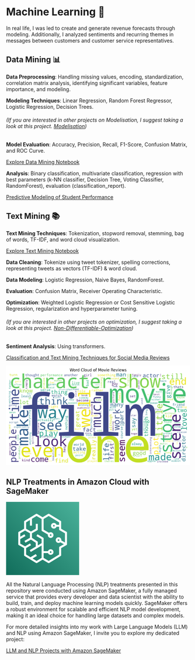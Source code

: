# Machine Learning 🤖

In real life, I was led to create and generate revenue forecasts through modeling. Additionally, I analyzed sentiments and recurring themes in messages between customers and customer service representatives.

## Data Mining 📊

**Data Preprocessing**: Handling missing values, encoding, standardization, correlation matrix analysis, identifying significant variables, feature importance, and modeling.

**Modeling Techniques**: Linear Regression, Random Forest Regressor, Logistic Regression, Decision Trees.
###### (If you are interested in other projects on Modelisation, I suggest taking a look at this project. [Modelisation](https://github.com/CatelloTheDataProjectManager/Predicting-Energy-Consumption/blob/main/README.md))

**Model Evaluation**: Accuracy, Precision, Recall, F1-Score, Confusion Matrix, and ROC Curve.

[Explore Data Mining Notebook](https://github.com/CatelloTheDataProjectManager/Machine-Learning/blob/main/Data%20Mining.ipynb)

**Analysis**: Binary classification, multivariate classification, regression with best parameters (k-NN classifier, Decision Tree, Voting Classifier, RandomForest), evaluation (classification_report).

[Predictive Modeling of Student Performance](https://github.com/CatelloTheDataProjectManager/Machine-Learning/blob/main/Predictive%20Modeling%20of%20Student%20Performance.ipynb)

## Text Mining 📚

**Text Mining Techniques**: Tokenization, stopword removal, stemming, bag of words, TF-IDF, and word cloud visualization.

[Explore Text Mining Notebook](https://github.com/CatelloTheDataProjectManager/Machine-Learning/blob/main/Text%20Mining.ipynb)

**Data Cleaning**: Tokenize using tweet tokenizer, spelling corrections, representing tweets as vectors (TF-IDF) & word cloud.

**Data Modeling**: Logistic Regression, Naive Bayes, RandomForest.

**Evaluation**: Confusion Matrix, Receiver Operating Characteristic.

**Optimization**: Weighted Logistic Regression or Cost Sensitive Logistic Regression, regularization and hyperparameter tuning. 
###### (If you are interested in other projects on optimization, I suggest taking a look at this project. [Non-Differentiable-Optimization](https://github.com/CatelloTheDataProjectManager/Non-Differentiable-Optimization/blob/main/README.md))

**Sentiment Analysis**: Using transformers.

[Classification and Text Mining Techniques for Social Media Reviews](https://github.com/CatelloTheDataProjectManager/Machine-Learning/blob/main/Classification%20and%20Text%20Mining%20Techniques%20for%20Social%20Media%20Reviews.ipynb)

![Word Cloud](https://github.com/CatelloTheDataProjectManager/Machine-Learning/blob/main/Word_cloud.png)

## NLP Treatments in Amazon Cloud with SageMaker

<img src="https://github.com/CatelloTheDataProjectManager/Machine-Learning/blob/main/AmazonSageMaker.png" alt="Amazon SageMaker" width="200"/>

All the Natural Language Processing (NLP) treatments presented in this repository were conducted using Amazon SageMaker, a fully managed service that provides every developer and data scientist with the ability to build, train, and deploy machine learning models quickly. SageMaker offers a robust environment for scalable and efficient NLP model development, making it an ideal choice for handling large datasets and complex models.

For more detailed insights into my work with Large Language Models (LLM) and NLP using Amazon SageMaker, I invite you to explore my dedicated project:

[LLM and NLP Projects with Amazon SageMaker](https://github.com/CatelloTheDataProjectManager/LLM-SageMaker/blob/main/README.md)


